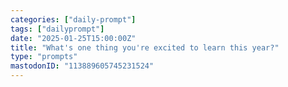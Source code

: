 ```yaml
---
categories: ["daily-prompt"]
tags: ["dailyprompt"]
date: "2025-01-25T15:00:00Z"
title: "What's one thing you're excited to learn this year?"
type: "prompts"
mastodonID: "113889605745231524"
---
```

